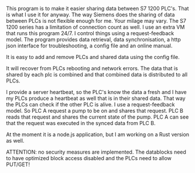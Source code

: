 This program is to make it easier sharing data between S7 1200 PLC's. That is what I use it for anyway. The way Siemens does the sharing of data between PLCs is not flexible enough for me. Your milage may vary. The S7 1200 series has a limitation of connection count as well. I use an extra VM that runs this program 24/7. I control things using a request-feedback model. The program provides data retrieval, data synchronisation, a http json interface for troubleshooting, a config file and an online manual.

It is easy to add and remove PLCs and shared data using the config file.

It will recover from PLCs rebooting and network errors. The data that is shared by each plc is combined and that combined data is distributed to all PLCs.

I provide a server heartbeat, so the PLC's know the data a fresh and I have my PLCs produce a heartbeat as well that is in their shared data. That way the PLCs can check if the other PLC is alive. I use a request-feedback model. So PLC A request a pump to be on and shares that request. PLC B reads that request and shares the current state of the pump. PLC A can see that the request was executed in the synced data from PLC B.

At the moment it is a node.js application, but I am working on a Rust version as well.

ATTENTION: no security measures are implemented. The datablocks need to have optimized block access disabled and the PLCs need to allow PUT/GET!
